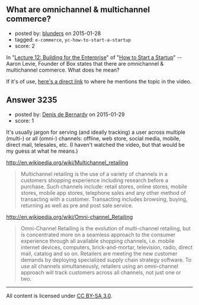 ## What are omnichannel & multichannel commerce?

- posted by: [blunders](https://stackexchange.com/users/216182/blunders) on 2015-01-28
- tagged: `e-commerce`, `yc-how-to-start-a-startup`
- score: 2

In "[Lecture 12: Building for the Enterprise][1]" of "[How to Start a Startup][2]" -- Aaron Levie, Founder of Box states that there are omnichannel & multichannel commerce. What does he mean? 

If it's of use, [here's a direct link](http://youtu.be/tFVDjrvQJdw?t=27m17s) to where he mentions the topic in the video.


  [1]: http://startupclass.samaltman.com/courses/lec12/
  [2]: http://startupclass.samaltman.com/


## Answer 3235

- posted by: [Denis de Bernardy](https://stackexchange.com/users/182468/denis-de-bernardy) on 2015-01-29
- score: 1

It's usually jargon for serving (and ideally tracking) a user across multiple (multi-) or all (omni-) channels: offline, web store, social media, mobile, direct mail, telesales, etc. (I haven't watched the video, but that would be my guess at what he means.)


http://en.wikipedia.org/wiki/Multichannel_retailing

> Multichannel retailing is the use of a variety of channels in a customers shopping experience including research before a purchase. Such channels include: retail stores, online stores, mobile stores, mobile app stores, telephone sales and any other method of transacting with a customer. Transacting includes browsing, buying, returning as well as pre and post sale service.


http://en.wikipedia.org/wiki/Omni-channel_Retailing

> Omni-Channel Retailing is the evolution of multi-channel retailing, but is concentrated more on a seamless approach to the consumer experience through all available shopping channels, i.e. mobile internet devices, computers, brick-and-mortar, television, radio, direct mail, catalog and so on. Retailers are meeting the new customer demands by deploying specialized supply chain strategy software. To use all channels simultaneously, retailers using an omni-channel approach will track customers across all channels, not just one or two.




---

All content is licensed under [CC BY-SA 3.0](https://creativecommons.org/licenses/by-sa/3.0/).
